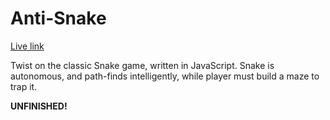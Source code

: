 # Anti-Snake

[Live link](http://edmund.io/anti-snake)

Twist on the classic Snake game, written in JavaScript. Snake is autonomous, and path-finds intelligently, while player must build a maze to trap it.

**UNFINISHED!**
